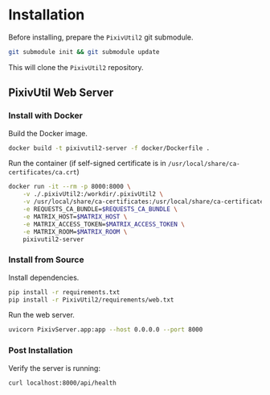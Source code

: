 # Installation

Before installing, prepare the `PixivUtil2` git submodule.
```sh
git submodule init && git submodule update
```
This will clone the `PixivUtil2` repository.

## PixivUtil Web Server

### Install with Docker
Build the Docker image.
```sh
docker build -t pixivutil2-server -f docker/Dockerfile .
```
Run the container (if self-signed certificate is in `/usr/local/share/ca-certificates/ca.crt`)
```sh
docker run -it --rm -p 8000:8000 \
    -v ./.pixivUtil2:/workdir/.pixivUtil2 \
    -v /usr/local/share/ca-certificates:/usr/local/share/ca-certificates \
    -e REQUESTS_CA_BUNDLE=$REQUESTS_CA_BUNDLE \
    -e MATRIX_HOST=$MATRIX_HOST \
    -e MATRIX_ACCESS_TOKEN=$MATRIX_ACCESS_TOKEN \
    -e MATRIX_ROOM=$MATRIX_ROOM \
    pixivutil2-server
```

### Install from Source
Install dependencies.
```sh
pip install -r requirements.txt
pip install -r PixivUtil2/requirements/web.txt
```
Run the web server.
```sh
uvicorn PixivServer.app:app --host 0.0.0.0 --port 8000
```

### Post Installation
Verify the server is running:
```sh
curl localhost:8000/api/health
```
